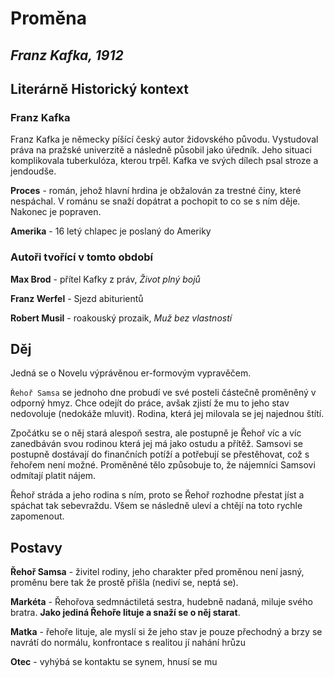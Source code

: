 # Proměna
## _Franz Kafka, 1912_

## Literárně Historický kontext

### Franz Kafka

Franz Kafka je německy píšící český autor židovského původu. Vystudoval práva na pražské univerzitě a následně působil jako úředník. Jeho situaci komplikovala tuberkulóza, kterou trpěl. Kafka ve svých dílech psal stroze a jendoudše.

__Proces__ - román, jehož hlavní hrdina je obžalován za trestné činy, které nespáchal. V románu se snaží dopátrat a pochopit to co se s ním děje. Nakonec je popraven.

__Amerika__ - 16 letý chlapec je poslaný do Ameriky 

### Autoři tvořící v tomto období 

__Max Brod__ - přítel Kafky z práv, _Život plný bojů_

__Franz Werfel__ - Sjezd abiturientů

__Robert Musil__ - roakouský prozaik, _Muž bez vlastností_

## Děj

Jedná se o Novelu výprávěnou er-formovým vypravěčem.

`Řehoř Samsa` se jednoho dne probudí ve své posteli částečně proměněný v odporný hmyz. Chce odejít do práce, avšak zjistí že mu to jeho stav nedovoluje (nedokáže mluvit). Rodina, která jej milovala se jej najednou štítí.

Zpočátku se o něj stará alespoň sestra, ale postupně je Řehoř víc a víc zanedbáván svou rodinou která jej má jako ostudu a přítěž. Samsovi se postupně dostávají do finančních potíží a potřebují se přestěhovat, což s řehořem není možné. Proměněné tělo způsobuje to, že nájemníci Samsovi odmítají platit nájem.

Řehoř stráda a jeho rodina s ním, proto se Řehoř rozhodne přestat jíst a spáchat tak sebevraždu. Všem se následně uleví a chtějí na toto rychle zapomenout.

## Postavy

__Řehoř Samsa__ - živitel rodiny, jeho charakter před proměnou není jasný, proměnu bere tak že prostě přišla (nediví se, neptá se).

__Markéta__ - Řehořova sedmnáctiletá sestra, hudebně nadaná, miluje svého bratra. __Jako jediná Řehoře lituje a snaží se o něj starat__.

__Matka__ - řehoře lituje, ale myslí si že jeho stav je pouze přechodný a brzy se navrátí do normálu, konfrontace s realitou jí nahání hrůzu

__Otec__ - vyhýbá se kontaktu se synem, hnusí se mu